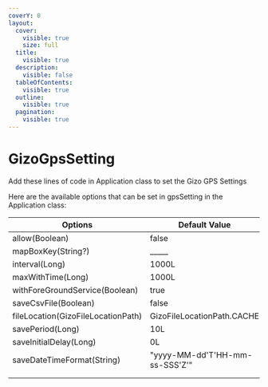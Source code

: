 ```yaml
---
coverY: 0
layout:
  cover:
    visible: true
    size: full
  title:
    visible: true
  description:
    visible: false
  tableOfContents:
    visible: true
  outline:
    visible: true
  pagination:
    visible: true
---
```


# GizoGpsSetting

Add these lines of code in Application class to set the Gizo GPS Settings&#x20;



&#x20;Here are the available options that can be set in gpsSetting in  the Application class:

<table><thead><tr><th width="310.3333333333333">Options</th><th width="312">Default Value</th><th>Description</th></tr></thead><tbody><tr><td>allow(Boolean)</td><td>false</td><td></td></tr><tr><td>mapBoxKey(String?)</td><td>_____</td><td></td></tr><tr><td>interval(Long)</td><td>1000L</td><td></td></tr><tr><td>maxWithTime(Long)</td><td>1000L</td><td></td></tr><tr><td>withForeGroundService(Boolean)</td><td>true</td><td></td></tr><tr><td>saveCsvFile(Boolean)</td><td>false</td><td></td></tr><tr><td>fileLocation(GizoFileLocationPath)</td><td>GizoFileLocationPath.CACHE</td><td></td></tr><tr><td>savePeriod(Long)</td><td>10L</td><td></td></tr><tr><td>saveInitialDelay(Long)</td><td>0L</td><td></td></tr><tr><td>saveDateTimeFormat(String)</td><td>"yyyy-MM-dd'T'HH-mm-ss-SSS'Z'"</td><td></td></tr><tr><td></td><td></td><td></td></tr><tr><td></td><td></td><td></td></tr></tbody></table>



